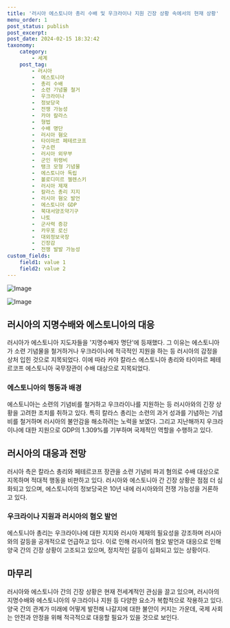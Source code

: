 ```yaml
---
title: '러시아 에스토니아 총리 수배 및 우크라이나 지원 긴장 상황 속에서의 현재 상황'
menu_order: 1
post_status: publish
post_excerpt: 
post_date: 2024-02-15 18:32:42
taxonomy:
    category:
        - 세계
    post_tag:
        - 러시아
        -  에스토니아
        -  총리 수배
        -  소련 기념물 철거
        -  우크라이나
        -  정보당국
        -  전쟁 가능성
        -  카야 칼라스
        -  형법
        -  수배 명단
        -  러시아 혐오
        -  타이마르 페테르코프
        -  구소련
        -  러시아 외무부
        -  군인 위령비
        -  탱크 모형 기념물
        -  에스토니아 독립
        -  볼로디미르 젤렌스키
        -  러시아 제재
        -  칼라스 총리 지지
        -  러시아 혐오 발언
        -  에스토니아 GDP
        -  북대서양조약기구
        -  나토
        -  군사력 증강
        -  카우포 로신
        -  대외정보국장
        -  긴장감
        -  전쟁 발발 가능성
custom_fields:
    field1: value 1
    field2: value 2
---
```


![Image](https://imgnews.pstatic.net/image/009/2024/02/14/0005258345_001_20240214194801014.jpg?type=w647)

![Image](https://imgnews.pstatic.net/image/009/2024/02/14/0005258345_002_20240214194801054.jpg?type=w647)

## 러시아의 지명수배와 에스토니아의 대응
러시아가 에스토니아 지도자들을 '지명수배자 명단'에 등재했다. 그 이유는 에스토니아가 소련 기념물을 철거하거나 우크라이나에 적극적인 지원을 하는 등 러시아의 감정을 상처 입힌 것으로 지목되었다. 이에 따라 카야 칼라스 에스토니아 총리와 타이마르 페테르코프 에스토니아 국무장관이 수배 대상으로 지목되었다.
### 에스토니아의 행동과 배경
에스토니아는 소련의 기념비를 철거하고 우크라이나를 지원하는 등 러시아와의 긴장 상황을 고려한 조치를 취하고 있다. 특히 칼라스 총리는 소련의 과거 성과를 기념하는 기념비를 철거하며 러시아의 불안감을 해소하려는 노력을 보였다. 그리고 지난해까지 우크라이나에 대한 지원으로 GDP의 1.309%를 기부하며 국제적인 역할을 수행하고 있다.
## 러시아의 대응과 전망
러시아 측은 칼라스 총리와 페테르코프 장관을 소련 기념비 파괴 혐의로 수배 대상으로 지목하며 적대적 행동을 비판하고 있다. 러시아와 에스토니아 간 긴장 상황은 점점 더 심화되고 있으며, 에스토니아의 정보당국은 10년 내에 러시아와의 전쟁 가능성을 거론하고 있다.
### 우크라이나 지원과 러시아의 혐오 발언
에스토니아 총리는 우크라이나에 대한 지지와 러시아 제재의 필요성을 강조하며 러시아와의 갈등을 공개적으로 언급하고 있다. 이로 인해 러시아의 혐오 발언과 대응으로 인해 양국 간의 긴장 상황이 고조되고 있으며, 정치적인 갈등이 심화되고 있는 상황이다.
## 마무리
러시아와 에스토니아 간의 긴장 상황은 현재 전세계적인 관심을 끌고 있으며, 러시아의 지명수배와 에스토니아의 우크라이나 지원 등 다양한 요소가 복합적으로 작용하고 있다. 양국 간의 관계가 미래에 어떻게 발전해 나갈지에 대한 불안이 커지는 가운데, 국제 사회는 안전과 안정을 위해 적극적으로 대응할 필요가 있을 것으로 보인다.
